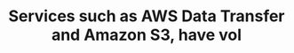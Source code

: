 ---
layout: all-exams
title: "Services such as AWS Data Transfer and Amazon S3, have vol"
blurb: "If an organization brings all their users together under an AWS Organization and subsequently signs up for consolidated billing, service usage will be agg"
quid: 87
---